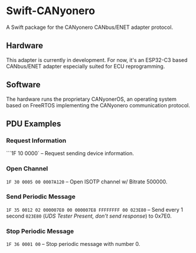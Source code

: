 # Swift-CANyonero

A Swift package for the CANyonero CANbus/ENET adapter protocol.

## Hardware

This adapter is currently in development. For now, it's an ESP32-C3 based CANbus/ENET adapter
especially suited for ECU reprogramming.

## Software

The hardware runs the proprietary CANyonerOS, an operating system based
on FreeRTOS implementing the CANyonero communication protocol.

## PDU Examples

### Request Information

```1F 10 0000` ­– Request sending device information.

### Open Channel

`1F 30 0005 00 0007A120` ­– Open ISOTP channel w/ Bitrate 500000.

### Send Periodic Message

`1F 35 0012 02 000007E0 00 000007E8 FFFFFFFF 00 023E80` ­– Send every 1 second `023E80` (*UDS Tester Present, don't send response*) to 0x7E0.

### Stop Periodic Message

`1F 36 0001 00` ­– Stop periodic message with number 0.